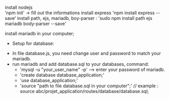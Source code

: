 install nodejs  
'npm init' -> fill out the informations
install express   'npm install express --save'
install path, ejs, mariadb, boy-parser : 'sudo npm install path ejs mariadb body-parser --save'

install mariadb in your computer;

* Setup for database: 
- In file database.js, you need change user and password to match your mariadb.
- run mariadb and add database.sql to your databases, command: 
   + 'mysql -u "your_user_name" -p'    --> enter your password of mariadb.
   + 'create database database_application;'
   + 'use database_application;'
   + 'source "path to file database.sql in your computer";'   // example : source abc/projet_application/routes/database/database.sql;
 

